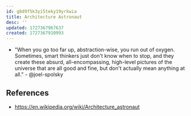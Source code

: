 ```yaml
---
id: g8d9f5k3yi5teky19yrkwia
title: Architecture Astronaut
desc: ''
updated: 1727367967637
created: 1727367910993
---
```


- "When you go too far up, abstraction-wise, you run out of oxygen. Sometimes, smart thinkers just don't know when to stop, and they create these absurd, all-encompassing, high-level pictures of the universe that are all good and fine, but don't actually mean anything at all." - @joel-spolsky

## References

- https://en.wikipedia.org/wiki/Architecture_astronaut